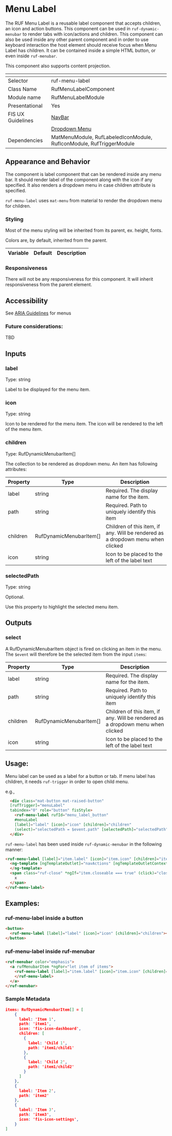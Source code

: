 # Menu Label

The RUF Menu Label is a reusable label component that accepts children, an icon and action buttons. This component can be used in `ruf-dynamic-menubar` to render tabs with icon/actions and children.
This component can also be used inside any other parent component and in order to use keyboard interaction the host element should receive focus when Menu Label has children. It can be contained inside a simple HTML button, or even inside `ruf-menubar`.

This component also supports content projection.

[]()                 | []()
-------------------- | --------------------
Selector             | ruf-menu-label
Class Name           | RufMenuLabelComponent
Module name          | RufMenuLabelModule
Presentational       | Yes
FIS UX Guidelines    | [NavBar](https://ux.fisglobal.com/ux/menutouch.html#/navbar)
                     | [Dropdown Menu](https://ux.fisglobal.com/ux/menutouch.html#/menus) 
Dependencies         | MatMenuModule, RufLabeledIconModule, RufIconModule, RufTriggerModule 

## Appearance and Behavior

The component is label component that can be rendered inside any menu bar.
It should render label of the component along with the icon if any specified. 
It also renders a dropdown menu in case children attribute is specified.

`ruf-menu-label` uses `mat-menu` from material to render the dropdown menu for children.

### Styling

Most of the menu styling will be inherited from its parent, ex. height, fonts.

Colors are, by default, inherited from the parent.

Variable                             | Default           | Description
------------------------------------ | ----------------- | -----------


### Responsiveness

There will not be any responsiveness for this component. It will inherit responsiveness from the parent element.

## Accessibility

See [ARIA Guidelines](https://www.w3.org/WAI/GL/wiki/Using_ARIA_menus) for menus 

### Future considerations:
TBD

## Inputs

### label

Type: string

Label to be displayed for the menu item.

### icon

Type: string

Icon to be rendered for the menu item. The icon will be rendered to the left of the menu item.

### children

Type: RufDynamicMenubarItem[]

The collection to be rendered as dropdown menu. An item has following attributes:

| Property | Type | Description |
| ---- | ---- | ----------- |
| label | string | Required. The display name for the item. |
| path | string | Required. Path to uniquely identify this item | 
| children | RufDynamicMenubarItem[] | Children of this item, if any. Will be rendered as a dropdown menu when clicked |
| icon | string | Icon to be placed to the left of the label text |

### selectedPath

Type: string

Optional. 

Use this property to highlight the selected menu item. 

## Outputs

### select

A RufDynamicMenubarItem object is fired on clicking an item in the menu. The `$event` will therefore be the selected item from the input `items`:

| Property | Type | Description |
| ---- | ---- | ----------- |
| label | string | Required. The display name for the item. |
| path | string | Required. Path to uniquely identify this item | 
| children | RufDynamicMenubarItem[] | Children of this item, if any. Will be rendered as a dropdown menu when clicked |
| icon | string | Icon to be placed to the left of the label text |

## Usage:

Menu label can be used as a label for a button or tab. 
If menu label has children, it needs `ruf-trigger` in order to open child menu.

e.g., 
```html
  <div class="mat-button mat-raised-button" 
  [rufTrigger]="menuLabel" 
  tabindex="0" role="button" fisStyle>
    <ruf-menu-label rufId="menu_label_button" 
    #menuLabel 
    [label]="label" [icon]="icon" [children]="children"
    (select)="selectedPath = $event.path" [selectedPath]="selectedPath"></ruf-menu-label>
  </div>
```

`ruf-menu-label` has been used inside `ruf-dynamic-menubar` in the following manner:

```html
<ruf-menu-label [label]="item.label" [icon]="item.icon" [children]="item.children" (select)="select.emit($event)">
  <ng-template [ngTemplateOutlet]="navActions" [ngTemplateOutletContext]="{item: item}">
  </ng-template>
  <span class="ruf-close" *ngIf="item.closeable === true" (click)="close(item)">
    x
  </span>
</ruf-menu-label>
```

## Examples: 

### ruf-menu-label inside a button
```html
<button>
  <ruf-menu-label [label]="label" [icon]="icon" [children]="children"></ruf-menu-label>
</button>
```
### ruf-menu-label inside ruf-menubar
```html
<ruf-menubar color="emphasis">
  <a rufMenubarItem *ngFor="let item of items">
    <ruf-menu-label [label]="item.label" [icon]="item.icon" [children]="item.children" >
    </ruf-menu-label>
  </a>
</ruf-menubar>
```
### Sample Metadata
```json
items: RufDynamicMenubarItem[] = [
    {
      label: 'Item 1',
      path: 'item1',
      icon: 'fis-icon-dashboard',
      children: [
        {
          label: 'Child 1',
          path: 'item1/child1'
        },
        {
          label: 'Child 2',
          path: 'item1/child2'
        }
      ]
    },
    {
      label: 'Item 2',
      path: 'item2'
    },
    {
      label: 'Item 3',
      path: 'item3',
      icon: 'fis-icon-settings',
    }
]
```
